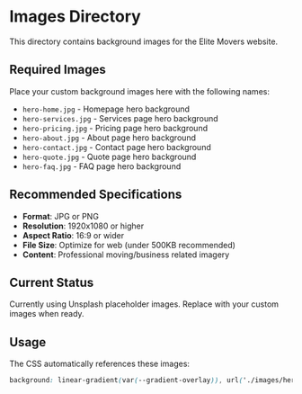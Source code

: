 # Images Directory

This directory contains background images for the Elite Movers website.

## Required Images

Place your custom background images here with the following names:

- `hero-home.jpg` - Homepage hero background
- `hero-services.jpg` - Services page hero background  
- `hero-pricing.jpg` - Pricing page hero background
- `hero-about.jpg` - About page hero background
- `hero-contact.jpg` - Contact page hero background
- `hero-quote.jpg` - Quote page hero background
- `hero-faq.jpg` - FAQ page hero background

## Recommended Specifications

- **Format**: JPG or PNG
- **Resolution**: 1920x1080 or higher
- **Aspect Ratio**: 16:9 or wider
- **File Size**: Optimize for web (under 500KB recommended)
- **Content**: Professional moving/business related imagery

## Current Status

Currently using Unsplash placeholder images. Replace with your custom images when ready.

## Usage

The CSS automatically references these images:
```css
background: linear-gradient(var(--gradient-overlay)), url('./images/hero-home.jpg');
```